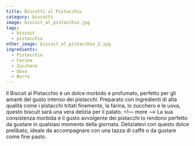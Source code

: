 ```yaml
---
title: Biscotti al Pistacchio
category: biscotti
image: biscuit_al_pistacchio.jpg
tags:
  - biscuit
  - pistacchio
other_image: biscuit_al_pistacchio_2.jpg
ingredients:
  - Pistacchio
  - Farina
  - Zucchero
  - Uova
  - Burro
---
```

Il Biscuit al Pistacchio è un dolce morbido e profumato, perfetto per gli amanti del gusto intenso dei pistacchi. Preparato con ingredienti di alta qualità come i pistacchi tritati finemente, la farina, lo zucchero e le uova, questo biscuit sarà una vera delizia per il palato.
<!— more —>
La sua consistenza morbida e il gusto avvolgente dei pistacchi lo rendono perfetto da gustare in qualsiasi momento della giornata. Deliziatevi con questo dolce prelibato, ideale da accompagnare con una tazza di caffè o da gustare come fine pasto.